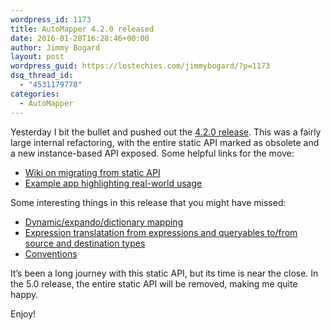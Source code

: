 ```yaml
---
wordpress_id: 1173
title: AutoMapper 4.2.0 released
date: 2016-01-28T16:28:46+00:00
author: Jimmy Bogard
layout: post
wordpress_guid: https://lostechies.com/jimmybogard/?p=1173
dsq_thread_id:
  - "4531179778"
categories:
  - AutoMapper
---
```

Yesterday I bit the bullet and pushed out the [4.2.0 release](https://github.com/AutoMapper/AutoMapper/releases/tag/v4.2.0). This was a fairly large internal refactoring, with the entire static API marked as obsolete and a new instance-based API exposed. Some helpful links for the move:

  * [Wiki on migrating from static API](https://github.com/AutoMapper/AutoMapper/wiki/Migrating-from-static-API)
  * [Example app highlighting real-world usage](https://github.com/jbogard/contosouniversity)

Some interesting things in this release that you might have missed:

  * [Dynamic/expando/dictionary mapping](https://github.com/AutoMapper/AutoMapper/wiki/Dynamic-and-ExpandoObject-Mapping)
  * [Expression translatation from expressions and queryables to/from source and destination types](https://github.com/AutoMapper/AutoMapper/wiki/Expression-Translation-(UseAsDataSource))
  * [Conventions](https://github.com/AutoMapper/AutoMapper/wiki/Conventions)

It’s been a long journey with this static API, but its time is near the close. In the 5.0 release, the entire static API will be removed, making me quite happy.

Enjoy!